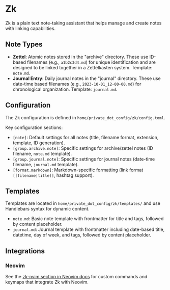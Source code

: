 # Zk

Zk is a plain text note-taking assistant that helps manage and create notes with linking capabilities.

## Note Types

- **Zettel**: Atomic notes stored in the "archive" directory. These use ID-based filenames (e.g., `a1b2c3d4.md`) for unique identification and are designed to be linked together in a Zettelkasten system. Template: `note.md`.
- **Journal Entry**: Daily journal notes in the "journal" directory. These use date-time based filenames (e.g., `2023-10-01_12-00-00.md`) for chronological organization. Template: `journal.md`.

## Configuration

The Zk configuration is defined in `home/private_dot_config/zk/config.toml`.

Key configuration sections:
- `[note]`: Default settings for all notes (title, filename format, extension, template, ID generation).
- `[group.archive.note]`: Specific settings for archive/zettel notes (ID filename, `note.md` template).
- `[group.journal.note]`: Specific settings for journal notes (date-time filename, `journal.md` template).
- `[format.markdown]`: Markdown-specific formatting (link format `[[filename|title]]`, hashtag support).

## Templates

Templates are located in `home/private_dot_config/zk/templates/` and use Handlebars syntax for dynamic content.

- `note.md`: Basic note template with frontmatter for title and tags, followed by content placeholder.
- `journal.md`: Journal template with frontmatter including date-based title, datetime, day of week, and tags, followed by content placeholder.

## Integrations

### Neovim

See the [zk-nvim section in Neovim docs](tools/nvim.md#zk) for custom commands and keymaps that integrate Zk with Neovim.